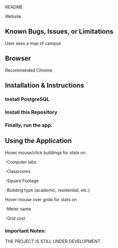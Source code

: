 README

Website

## Known Bugs, Issues, or Limitations

User sees a map of campus


## Browser
Recommended Chrome

## Installation & Instructions

### Install PostgreSQL

### Install this Repository

### Finally, run the app.

## Using the Application

Hover mouse/click buildings for stats on

  -Computer labs 

  -Classrooms

  -Square Footage
  
  -Building type (academic, residential, etc.)
  
 
Hover mouse over grids for stats on
  
  -Meter name
  
  -Grid cost

### Important Notes:

THE PROJECT IS STILL UNDER DEVELOPMENT
  
